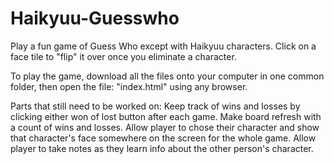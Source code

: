 # Haikyuu-Guesswho
Play a fun game of Guess Who except with Haikyuu characters. Click on a face tile to "flip" it over once you eliminate a character. 

To play the game, download all the files onto your computer in one common folder, then open the file: "index.html" using any browser.

Parts that still need to be worked on:
Keep track of wins and losses by clicking either won of lost button after each game. 
Make board refresh with a count of wins and losses.
Allow player to chose their character and show that character's face somewhere on the screen for the whole game.
Allow player to take notes as they learn info about the other person's character.


